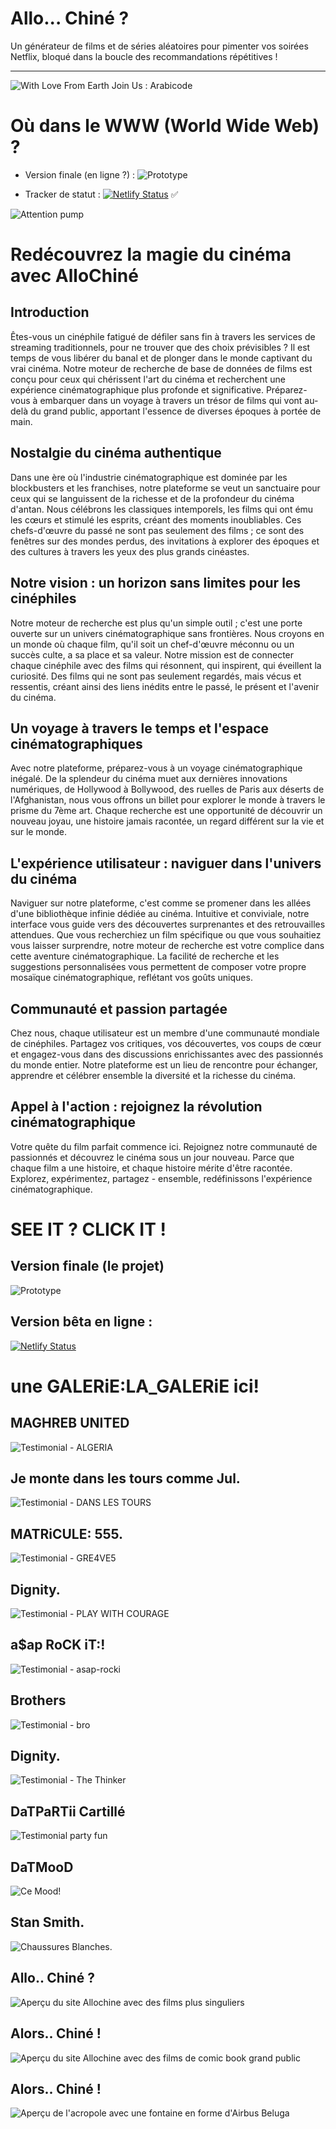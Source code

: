 # Allo... Chiné ?

Un générateur de films et de séries aléatoires pour pimenter vos soirées Netflix, bloqué dans la boucle des recommandations répétitives !

---

![With Love From Earth Join Us : Arabicode](assets/img/with-love-from-earth-join-us-music.svg)

# Où dans le WWW (World Wide Web) ?

- Version finale (en ligne ?) :
  ![Prototype](assets/img/apercu_site_allochine_CTO.png)

- Tracker de statut :
  [![Netlify Status](https://api.netlify.com/api/v1/badges/b358caaf-d0c9-454b-b4cb-b384fc4df799/deploy-status)](https://your-netlify-status-link.com) ✅

![Attention pump](assets/img/consumes-attention-like-tik-tok.svg)

# Redécouvrez la magie du cinéma avec AlloChiné

## Introduction

Êtes-vous un cinéphile fatigué de défiler sans fin à travers les services de streaming traditionnels, pour ne trouver que des choix prévisibles ? Il est temps de vous libérer du banal et de plonger dans le monde captivant du vrai cinéma. Notre moteur de recherche de base de données de films est conçu pour ceux qui chérissent l'art du cinéma et recherchent une expérience cinématographique plus profonde et significative. Préparez-vous à embarquer dans un voyage à travers un trésor de films qui vont au-delà du grand public, apportant l'essence de diverses époques à portée de main.

## Nostalgie du cinéma authentique

Dans une ère où l'industrie cinématographique est dominée par les blockbusters et les franchises, notre plateforme se veut un sanctuaire pour ceux qui se languissent de la richesse et de la profondeur du cinéma d'antan. Nous célébrons les classiques intemporels, les films qui ont ému les cœurs et stimulé les esprits, créant des moments inoubliables. Ces chefs-d'œuvre du passé ne sont pas seulement des films ; ce sont des fenêtres sur des mondes perdus, des invitations à explorer des époques et des cultures à travers les yeux des plus grands cinéastes.

## Notre vision : un horizon sans limites pour les cinéphiles

Notre moteur de recherche est plus qu'un simple outil ; c'est une porte ouverte sur un univers cinématographique sans frontières. Nous croyons en un monde où chaque film, qu'il soit un chef-d'œuvre méconnu ou un succès culte, a sa place et sa valeur. Notre mission est de connecter chaque cinéphile avec des films qui résonnent, qui inspirent, qui éveillent la curiosité. Des films qui ne sont pas seulement regardés, mais vécus et ressentis, créant ainsi des liens inédits entre le passé, le présent et l'avenir du cinéma.

## Un voyage à travers le temps et l'espace cinématographiques

Avec notre plateforme, préparez-vous à un voyage cinématographique inégalé. De la splendeur du cinéma muet aux dernières innovations numériques, de Hollywood à Bollywood, des ruelles de Paris aux déserts de l'Afghanistan, nous vous offrons un billet pour explorer le monde à travers le prisme du 7ème art. Chaque recherche est une opportunité de découvrir un nouveau joyau, une histoire jamais racontée, un regard différent sur la vie et sur le monde.

## L'expérience utilisateur : naviguer dans l'univers du cinéma

Naviguer sur notre plateforme, c'est comme se promener dans les allées d'une bibliothèque infinie dédiée au cinéma. Intuitive et conviviale, notre interface vous guide vers des découvertes surprenantes et des retrouvailles attendues. Que vous recherchiez un film spécifique ou que vous souhaitiez vous laisser surprendre, notre moteur de recherche est votre complice dans cette aventure cinématographique. La facilité de recherche et les suggestions personnalisées vous permettent de composer votre propre mosaïque cinématographique, reflétant vos goûts uniques.

## Communauté et passion partagée

Chez nous, chaque utilisateur est un membre d'une communauté mondiale de cinéphiles. Partagez vos critiques, vos découvertes, vos coups de cœur et engagez-vous dans des discussions enrichissantes avec des passionnés du monde entier. Notre plateforme est un lieu de rencontre pour échanger, apprendre et célébrer ensemble la diversité et la richesse du cinéma.

## Appel à l'action : rejoignez la révolution cinématographique

Votre quête du film parfait commence ici. Rejoignez notre communauté de passionnés et découvrez le cinéma sous un jour nouveau. Parce que chaque film a une histoire, et chaque histoire mérite d'être racontée. Explorez, expérimentez, partagez - ensemble, redéfinissons l'expérience cinématographique.

# SEE IT ? CLICK IT !

<div class="container">
  <div class="row">
    <div class="col-md-4 text-center">
      <h2>Version finale (le projet)</h2>
      <a href=""></a><img src="assets/img/apercu_site_allochine_CTO.png" alt="Prototype">
    </div>
    <div class="col-md-4 text-center">
      <h2>Version bêta en ligne :</h2>
      <a href="https://allochiner.netlify.com">
        <img src="https://api.netlify.com/api/v1/badges/b358caaf-d0c9-454b-b4cb-b384fc4df799/deploy-status" alt="Netlify Status">
      </a>
    </div>
    <h1>une GALERiE:LA_GALERiE ici!</h1>
    <div class="col-md-4 text-center">
      <h2>MAGHREB UNITED </h2>
      <img src="assets/img/testimonials/ALGERIA.gif" alt="Testimonial - ALGERIA">
    </div>
  </div>
  <div class="row">
    <div class="col-md-4 text-center">
      <h2>Je monte dans les tours comme Jul.</h2>
      <img src="assets/img/testimonials/DANS_LES_TOURS.gif" alt="Testimonial - DANS LES TOURS">
    </div>
    <div class="col-md-4 text-center">
      <h2>MATRiCULE: 555.</h2>
      <img src="assets/img/testimonials/GRE4VE5.gif" alt="Testimonial - GRE4VE5">
    </div>
    <div class="col-md-4 text-center">
      <h2>Dignity.</h2>
      <img src="assets/img/testimonials/PLAY_WITH_COURAGE.gif" alt="Testimonial - PLAY WITH COURAGE">
    </div>
  </div>
  <div class="row">
    <div class="col-md-4 text-center">
      <h2>a$ap RoCK iT:!</h2>
      <img src="assets/img/testimonials/asap-rocki.gif" alt="Testimonial - asap-rocki">
    </div>
  </div>
  <div class="col-md-4 text-center">
    <h2>Brothers</h2>
    <img src="assets/img/testimonials/bro.gif" alt="Testimonial - bro">
  </div>
  <div class="col-md-4 text-center">
    <h2>Dignity.</h2>
    <img src="assets/img/testimonials/the-thinker.gif" alt="Testimonial - The Thinker">
  </div>
  <div class="col-md-4 text-center">
    <h2>DaTPaRTii Cartillé</h2>
    <img src="assets/img/testimonials/dat-party.gif" alt="Testimonial party fun">
  </div>
  <div class="col-md-4 text-center">
    <h2>DaTMooD</h2>
    <img src="assets/img/testimonials/that-mood.gif" alt="Ce Mood!">
  </div>
  <div class="col-md-4 text-center">
    <h2>Stan Smith.</h2>
    <img src="assets/img/testimonials/white-shoe-hit.gif" alt="Chaussures Blanches.">
  </div>
</div>
      <div class="col-md-4 text-center">
      <h2>Allo.. Chiné ?</h2>
      <img src="assets/img/apercu_site_allochine.png" alt="Aperçu du site Allochine avec des films plus singuliers">
    </div>
  <div class="col-md-4 text-center">
    <h2>Alors.. Chiné !</h2>
    <img src="assets/img/apercu_site_allochine_marvel.png" alt="Aperçu du site Allochine avec des films de comic book grand public">
  </div>
</div>


  <div class="col-md-4 text-center">
    <h2>Alors.. Chiné !</h2>
    <img src="assets/img/acropolis_airbus_beluga.png" alt="Aperçu de l'acropole avec une fontaine en forme d'Airbus Beluga">
  </div>